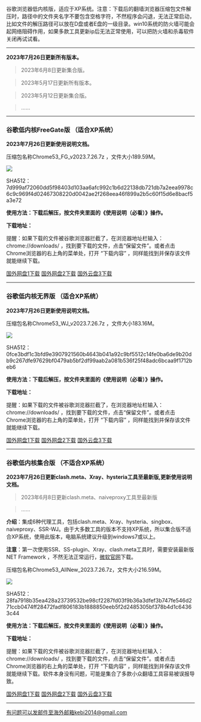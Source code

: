 谷歌浏览器低内核版，适应于XP系统。注意：下载后的翻墙浏览器压缩包文件解压时，路径中的文件夹名字不要包含空格字符，不然程序会闪退，无法正常启动，比如文件的解压路径可以放在D盘或者E盘的一级目录。win10系统的防火墙可能会起网络阻碍作用，如果多款工具更新ip后无法正常使用，可以把防火墙和杀毒软件关闭再试试看。

***

**2023年7月26日更新所有版本。**

> 2023年6月8日更新集合版。

> 2023年5月17日更新所有版本。

> 2023年5月12日更新集合版。

> ......

***

### 谷歌低内核FreeGate版 （适合XP系统）

**2023年7月26日更新使用说明文档。**

压缩包名称Chrome53_FG_v2023.7.26.7z ，文件大小189.59M。

![](https://fastly.jsdelivr.net/gh/Alvin9999/pac2/softimag/chrome53212.png)

SHA512：7d999af72060dd5f98403d103aa6afc992c1b6d22138db721db7a2eea9978c6c9c969f4d02467308220d0042ae2f268eea46f899a2b5c60f15d6e8bacf5a3e72

**使用方法：下载后解压，按文件夹里面的《使用说明（必看）》操作。**

**下载地址：**

提醒：如果下载的文件被谷歌浏览器拦截了，在浏览器地址栏输入：chrome://downloads/ ，找到要下载的文件，点击“保留文件”。或者点击Chrome浏览器的右上角的菜单处，打开 “下载内容” ，同样能找到并保存该文件就能继续下载。

[国外网盘1下载](https://d2.freessr2.xyz/Chrome53_FG_v2023.7.26.7z) 
[国外网盘2下载](https://d.ssrfree4.xyz/Chrome53_FG_v2023.7.26.7z) 
[国外云盘3下载](https://free.zhujicn2.net/Chrome53_FG_v2023.7.26.7z) 

***

### 谷歌低内核无界版 （适合XP系统）

**2023年7月26日更新使用说明文档。**

压缩包名称Chrome53_WJ_v2023.7.26.7z ，文件大小183.16M。

![](https://fastly.jsdelivr.net/gh/Alvin9999/pac2/softimag/chrome5311283.PNG)

SHA512：0fce3bdf1c3bfd9e3907921560b4643b041a92c9bf5512c14fe0ba6de9b20db9c267dfe97629bf0479ab5bf2df99aab2a081b536f25f48adc6bcaa9f1712beb6

**使用方法：下载后解压，按文件夹里面的《使用说明（必看）》操作。**

**下载地址：**

提醒：如果下载的文件被谷歌浏览器拦截了，在浏览器地址栏输入：chrome://downloads/ ，找到要下载的文件，点击“保留文件”。或者点击Chrome浏览器的右上角的菜单处，打开 “下载内容” ，同样能找到并保存该文件就能继续下载。

[国外网盘1下载](https://d2.freessr2.xyz/Chrome53_WJ_v2023.7.26.7z) 
[国外网盘2下载](https://d.ssrfree4.xyz/Chrome53_WJ_v2023.7.26.7z) 
[国外云盘3下载](https://free.zhujicn2.net/Chrome53_WJ_v2023.7.26.7z) 

***

### 谷歌低内核集合版 （不适合XP系统）

**2023年7月26日更新clash.meta、Xray、hysteria工具至最新版,更新使用说明文档。**

> 2023年6月8日更新clash.meta、naiveproxy工具至最新版

> ...... 

**介绍**：集成6种代理工具，包括clash.meta、Xray、hysteria、singbox、naiveproxy、SSR-WJ。由于大多数工具的版本不支持XP系统，所以集合版不适合XP系统，使用此版本，电脑系统建议升级到windows7或以上。

**注意**：第一次使用SSR、SS-plugin、Xray、clash.meta工具时，需要安装最新版NET Framework ，不然无法正常运行，[微软官网](https://dotnet.microsoft.com/zh-cn/download/dotnet-framework/net48)下载。

压缩包名称Chrome53_AllNew_2023.7.26.7z，文件大小216.59M。

![](https://fastly.jsdelivr.net/gh/Alvin9999/pac2/softimag/chrome530511.png)

SHA512：28fa7918b35ea428a23739532be98cf2287fd03f9b36a3dfef3b747fe546d271ccb0474ff28472fadf806183b1888850eeb5f2d2485305bf378b4d1c64363c44

**使用方法：下载后解压，按文件夹里面的《使用说明（必看）》操作。**

**下载地址：**

提醒：如果下载的文件被谷歌浏览器拦截了，在浏览器地址栏输入：chrome://downloads/ ，找到要下载的文件，点击“保留文件”。或者点击Chrome浏览器的右上角的菜单处，打开 “下载内容” ，同样能找到并保存该文件就能继续下载。软件本身没有问题，可能是集合了多款小众翻墙工具容易被误报导致。

[国外网盘1下载](https://d2.freessr2.xyz/Chrome53_AllNew_2023.7.26.7z) 
[国外网盘2下载](https://d.ssrfree4.xyz/Chrome53_AllNew_2023.7.26.7z) 
[国外云盘3下载](https://free.zhujicn2.net/Chrome53_AllNew_2023.7.26.7z) 

***

有问题可以发邮件至海外邮箱kebi2014@gmail.com